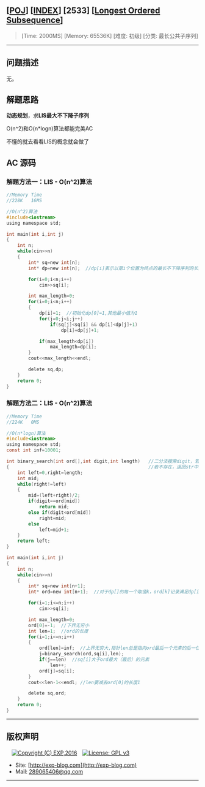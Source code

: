 ## [[POJ](http://poj.org/)] [[INDEX](https://github.com/lyy289065406/POJ-Solving-Reports)] [2533] [[Longest Ordered Subsequence](http://poj.org/problem?id=2533)]

> [Time: 2000MS] [Memory: 65536K] [难度: 初级] [分类: 最长公共子序列]

------

## 问题描述

无。


## 解题思路

**动态规划**，求**LIS最大不下降子序列**

O(n^2)和O(n\*logn)算法都能完美AC

不懂的就去看看LIS的概念就会做了


## AC 源码

### 解题方法一：LIS - O(n^2)算法

```c
//Memory Time 
//228K   16MS 

//O(n^2)算法
#include<iostream>
using namespace std;

int main(int i,int j)
{
	int n;
	while(cin>>n)
	{
		int* sq=new int[n];
		int* dp=new int[n];  //dp[i]表示以第i个位置为终点的最长不下降序列的长度

		for(i=0;i<n;i++)
			cin>>sq[i];

		int max_length=0;
		for(i=0;i<n;i++)
		{
			dp[i]=1;  //初始化dp[0]=1,其他最小值为1
			for(j=0;j<i;j++)
				if(sq[j]<sq[i] && dp[i]<dp[j]+1)
					dp[i]=dp[j]+1;

			if(max_length<dp[i])
				max_length=dp[i];
		}
		cout<<max_length<<endl;

		delete sq,dp;
	}
	return 0;
}
```

### 解题方法二：LIS - O(n^2)算法

```c
//Memory Time 
//224K   0MS 

//O(n*logn)算法
#include<iostream>
using namespace std;
const int inf=10001;

int binary_search(int ord[],int digit,int length)   //二分法搜索digit，若str中存在digit，返回其下标
{                                                   //若不存在，返回str中比digit小的最大那个数的（下标+1）
	int left=0,right=length;
	int mid;
	while(right!=left)
	{
		mid=(left+right)/2;
		if(digit==ord[mid])
			return mid;
		else if(digit<ord[mid])
			right=mid;
		else
			left=mid+1;
	}
	return left;
}

int main(int i,int j)
{
	int n;
	while(cin>>n)
	{
		int* sq=new int[n+1];
		int* ord=new int[n+1];  //对于dp[]的每一个取值k，ord[k]记录满足dp[i]=k的所有sq[i]中的最小值，即ord[k]=min{sq[i]} (dp[i]=k)

		for(i=1;i<=n;i++)
			cin>>sq[i];

		int max_length=0;
		ord[0]=-1;  //下界无穷小
		int len=1;  //ord的长度
		for(i=1;i<=n;i++)
		{
			ord[len]=inf;  //上界无穷大,指针len总是指向ord最后一个元素的后一位
			j=binary_search(ord,sq[i],len);
			if(j==len)  //sq[i]大于ord最大（最后）的元素
				len++;
			ord[j]=sq[i];
		}
		cout<<len-1<<endl; //len要减去ord[0]的长度1

		delete sq,ord;
	}
	return 0;
}
```

------

## 版权声明

　[![Copyright (C) EXP,2016](https://img.shields.io/badge/Copyright%20(C)-EXP%202016-blue.svg)](http://exp-blog.com)　[![License: GPL v3](https://img.shields.io/badge/License-GPL%20v3-blue.svg)](https://www.gnu.org/licenses/gpl-3.0)
  

- Site: [http://exp-blog.com](http://exp-blog.com) 
- Mail: <a href="mailto:289065406@qq.com?subject=[EXP's Github]%20Your%20Question%20（请写下您的疑问）&amp;body=What%20can%20I%20help%20you?%20（需要我提供什么帮助吗？）">289065406@qq.com</a>


------
